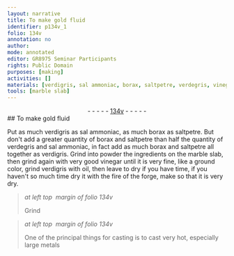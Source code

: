 ```yaml
---
layout: narrative
title: To make gold fluid
identifier: p134v_1
folio: 134v
annotation: no
author:
mode: annotated
editor: GR8975 Seminar Participants
rights: Public Domain
purposes: [making]
activities: []
materials: [verdigris, sal ammoniac, borax, saltpetre, verdegris, vinegar, oil]
tools: [marble slab]
---
```


 <div class="folio" align="center">- - - - - <a href="http://gallica.bnf.fr/ark:/12148/btv1b10500001g/f274.image" target="_blank">134v</a> - - - - - </div> 
## To make gold fluid

  
Put as much <span class="material">verdigris</span> as <span class="material">sal ammoniac</span>, as much <span class="material">borax</span> as <span class="material">saltpetre</span>. But don't add a greater quantity of <span class="material">borax</span> and <span class="material">saltpetre</span> than half the quantity of <span class="material">verdegris</span> and <span class="material">sal ammoniac</span>, in fact add as much <span class="material">borax</span> and <span class="material">saltpetre</span> all together as <span class="material">verdigris</span>. Grind into powder the ingredients on the <span class="tool">marble slab</span>, then grind again with very good <span class="material">vinegar</span> until it is very fine, like a ground color, grind <span class="material">verdigris</span> with <span class="material">oil</span>, then leave to dry if you have time, if you haven't so much time dry it with the fire of the forge, make so that it is very dry. 
 
> *at left top  margin of folio 134v*
> 
> Grind 
 
> *at left top  margin of folio 134v*
> 
>  One of the principal things for casting is to cast very hot, especially large metals 
 